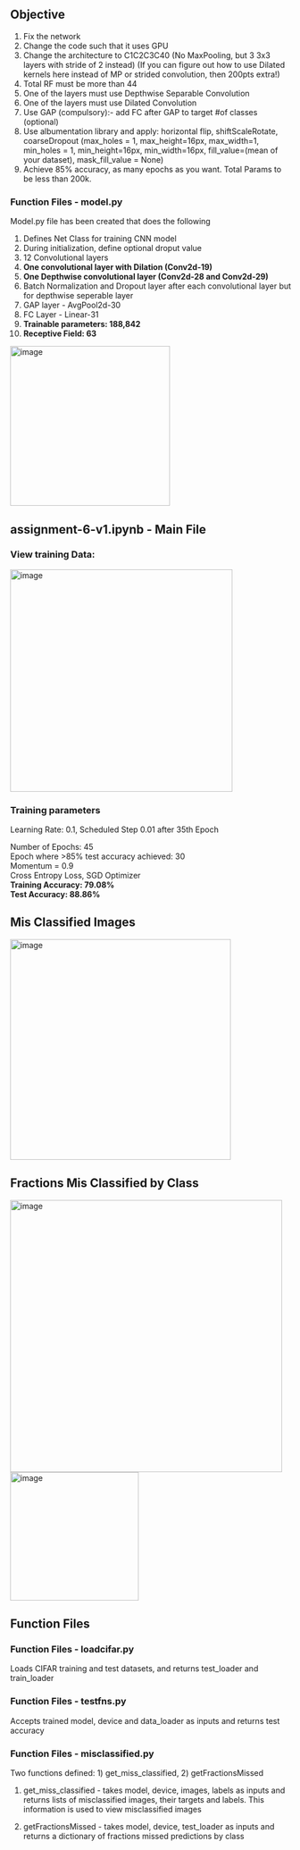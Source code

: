 ## Objective  
1. Fix the network  
2. Change the code such that it uses GPU  
3. Change the architecture to C1C2C3C40 (No MaxPooling, but 3 3x3 layers with stride of 2 instead) (If you can figure out how to use Dilated kernels here instead of MP or strided convolution, then 200pts extra!)  
4. Total RF must be more than 44  
5. One of the layers must use Depthwise Separable Convolution  
6. One of the layers must use Dilated Convolution  
7. Use GAP (compulsory):- add FC after GAP to target #of classes (optional)  
8. Use albumentation library and apply: horizontal flip, shiftScaleRotate, coarseDropout (max_holes = 1, max_height=16px, max_width=1, min_holes = 1, min_height=16px, min_width=16px, fill_value=(mean of your dataset), mask_fill_value = None)  
9. Achieve 85% accuracy, as many epochs as you want. Total Params to be less than 200k.  

### Function Files - model.py  
Model.py file has been created that does the following  
1. Defines Net Class for training CNN model  
2. During initialization, define optional droput value  
3. 12 Convolutional layers
4. **One convolutional layer with Dilation (Conv2d-19)**
5. **One Depthwise convolutional layer (Conv2d-28 and Conv2d-29)**  
6. Batch Normalization and Dropout layer after each convolutional layer but for depthwise seperable layer
7. GAP layer - AvgPool2d-30
8. FC Layer - Linear-31
9. **Trainable parameters: 188,842**  
10. **Receptive Field: 63**  

<img width="286" alt="image" src="https://user-images.githubusercontent.com/13360207/216124978-38b96ff5-44c6-4ef8-b88b-d731eba69922.png">
  
## assignment-6-v1.ipynb - Main File  

### View training Data:  
<img width="398" alt="image" src="https://user-images.githubusercontent.com/13360207/216230688-fade815f-a1c0-45b2-aced-1269a3199b29.png">

### Training parameters  
Learning Rate: 0.1, Scheduled Step 0.01 after 35th Epoch  

Number of Epochs: 45  
Epoch where >85% test accuracy achieved: 30  
Momentum = 0.9  
Cross Entropy Loss, SGD Optimizer  
**Training Accuracy: 79.08%**  
**Test Accuracy: 88.86%**  

## Mis Classified Images  
<img width="395" alt="image" src="https://user-images.githubusercontent.com/13360207/216230957-8bc2a085-7417-47fb-8ded-d06a79610e10.png">

## Fractions Mis Classified by Class  
<img width="487" alt="image" src="https://user-images.githubusercontent.com/13360207/216230982-7180af81-2a46-4038-a016-047a23974d7a.png">

<img width="230" alt="image" src="https://user-images.githubusercontent.com/13360207/216231007-fc567e4c-749c-4ac1-a837-96f1577cf410.png">

## Function Files
### Function Files - loadcifar.py
Loads CIFAR training and test datasets, and returns test_loader and train_loader  

### Function Files - testfns.py  
Accepts trained model, device and data_loader as inputs and returns test accuracy  

### Function Files - misclassified.py  
Two functions defined: 1) get_miss_classified, 2) getFractionsMissed  

1) get_miss_classified - takes model, device, images, labels as inputs and returns lists of misclassified images, their targets and labels. This information is used to view misclassified images  

2) getFractionsMissed - takes model, device, test_loader as inputs and returns a dictionary of fractions missed predictions by class  

